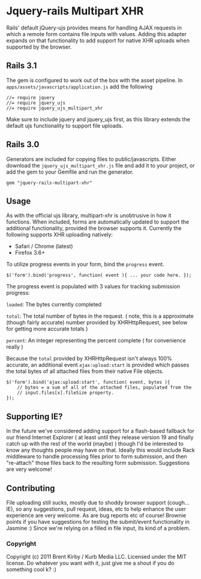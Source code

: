 # Jquery-rails Multipart XHR

Rails' default jQuery-ujs provides means for handling AJAX requests in which a remote form contains file inputs with values. Adding this adapter expands on that functionality to add support for native XHR uploads when supported by the browser.

## Rails 3.1

The gem is configured to work out of the box with the asset pipeline. In `apps/assets/javascripts/application.js` add the following

	//= require jquery
	//= require jquery_ujs
	//= require jquery_ujs_multipart_xhr
	
Make sure to include jquery and jquery_ujs first, as this library extends the default ujs functionality to support file uploads.

## Rails 3.0

Generators are included for copying files to public/javascripts. Either download the `jquery_ujs_multipart_xhr.js` file and add it to your project, or add the gem to your Gemfile and run the generator.

	gem "jquery-rails-multipart-xhr"

## Usage

As with the official ujs library, multipart-xhr is unobtrusive in how it functions. When included, forms are automatically updated to support the additional functionality, provided the browser supports it. Currently the following supports XHR uploading natively:

* Safari / Chrome (latest)
* Firefox 3.6+

To utilize progress events in your form, bind the `progress` event.

	$('form').bind('progress', function( event ){ ... your code here. });
	
The progress event is populated with 3 values for tracking submission progress:

`loaded`: The bytes currently completed

`total`: The total number of bytes in the request. ( note, this is a approximate (though fairly accurate) number provided by XHRHttpRequest, see below for getting more accurate totals )

`percent`: An integer representing the percent complete ( for convenience really )

Because the `total` provided by XHRHttpRequest isn't always 100% accurate, an additional event `ajax:upload:start` is provided which passes the total bytes of all attached files from their native File objects.

	$('form').bind('ajax:upload:start', function( event, bytes ){
		// bytes = a sum of all of the attached files, populated from the
		// input.files[x].fileSize property.
	});
	

## Supporting IE?

In the future we've considered adding support for a flash-based fallback for our friend Internet Explorer ( at least until they release version 19 and finally catch up with the rest of the world (maybe) ) though I'd be interested to know any thoughts people may have on that. Ideally this would include Rack middleware to handle processing files prior to form submission, and then "re-attach" those files back to the resulting form submission. Suggestions are very welcome!

## Contributing

File uploading still sucks, mostly due to shoddy browser support (cough... IE), so any suggestions, pull request, ideas, etc to help enhance the user experience are very welcome. As are bug reports etc of course! 
Brownie points if you have suggestions for testing the submit/event functionality in Jasmine :)  Since we're relying on a filled in file input, its kind of a problem.

### Copyright

Copyright (c) 2011 Brent Kirby / Kurb Media LLC. Licensed under the MIT license. 
Do whatever you want with it, just give me a shout if you do something cool k? :)



